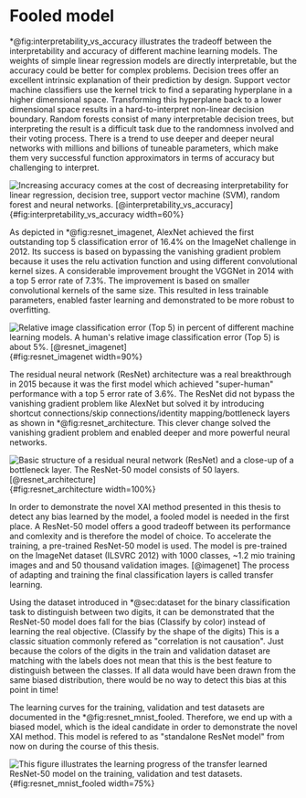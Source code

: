 # Fooled model
<!-- Which models are available to choose from? -->
\*@fig:interpretability_vs_accuracy illustrates the tradeoff between the interpretability and accuracy of different machine learning models. The weights of simple linear regression models are directly interpretable, but the accuracy could be better for complex problems. Decision trees offer an excellent intrinsic explanation of their prediction by design. Support vector machine classifiers use the kernel trick to find a separating hyperplane in a higher dimensional space. Transforming this hyperplane back to a lower dimensional space results in a hard-to-interpret non-linear decision boundary. Random forests consist of many interpretable decision trees, but interpreting the result is a difficult task due to the randomness involved and their voting process. There is a trend to use deeper and deeper neural networks with millions and billions of tuneable parameters, which make them very successful function approximators in terms of accuracy but challenging to interpret.

![Increasing accuracy comes at the cost of decreasing interpretability for linear regression, decision tree, support vector machine (SVM), random forest and neural networks. [[@interpretability_vs_accuracy]](#references)](source/figures/Model-interpretability-vs-accuracy.png "Model interpretability vs. accuracy."){#fig:interpretability_vs_accuracy width=60%}

<!-- Why resnet? How does it work/look like? -->
As depicted in \*@fig:resnet_imagenet, AlexNet achieved the first outstanding top 5 classification error of 16.4% on the ImageNet challenge in 2012. Its success is based on bypassing the vanishing gradient problem because it uses the relu activation function and using different convolutional kernel sizes. A considerable improvement brought the VGGNet in 2014 with a top 5 error rate of 7.3%. The improvement is based on smaller convolutional kernels of the same size. This resulted in less trainable parameters, enabled faster learning and demonstrated to be more robust to overfitting.

![Relative image classification error (Top 5) in percent of different machine learning models. A human's relative image classification error (Top 5) is about 5%. [[@resnet_imagenet]](#references)](source/figures/resnet_imagenet.png "Imagenet classification error top 5."){#fig:resnet_imagenet width=90%}

The residual neural network (ResNet) architecture was a real breakthrough in 2015 because it was the first model which achieved "super-human" performance with a top 5 error rate of 3.6%. The ResNet did not bypass the vanishing gradient problem like AlexNet but solved it by introducing shortcut connections/skip connections/identity mapping/bottleneck layers as shown in \*@fig:resnet_architecture. This clever change solved the vanishing gradient problem and enabled deeper and more powerful neural networks.

![Basic structure of a residual neural network (ResNet) and a close-up of a bottleneck layer. The ResNet-50 model consists of 50 layers. [[@resnet_architecture]](#references)](source/figures/resnet50_architecture.png "Architecture of a residual neural network (ResNet)."){#fig:resnet_architecture width=100%}

<!-- accuracy on train/validation (good) and test (fooled) -->
In order to demonstrate the novel XAI method presented in this thesis to detect any bias learned by the model, a fooled model is needed in the first place. A ResNet-50 model offers a good tradeoff between its performance and comlexity and is therefore the model of choice. To accelerate the training, a pre-trained ResNet-50 model is used. The model is pre-trained on the ImageNet dataset (ILSVRC 2012) with 1000 classes, ~1.2 mio training images and and 50 thousand validation images. [@imagenet] The process of adapting and training the final classification layers is called transfer learning. 

Using the dataset introduced in \*@sec:dataset for the binary classification task to distinguish between two digits, it can be demonstrated that the ResNet-50 model does fall for the bias (Classify by color) instead of learning the real objective. (Classify by the shape of the digits) This is a classic situation commonly refered as "correlation is not causation". Just because the colors of the digits in the train and validation dataset are matching with the labels does not mean that this is the best feature to distinguish between the classes. If all data would have been drawn from the same biased distribution, there would be no way to detect this bias at this point in time!

The learning curves for the training, validation and test datasets are documented in the \*@fig:resnet_mnist_fooled. Therefore, we end up with a biased model, which is the ideal candidate in order to demonstrate the novel XAI method. This model is refered to as "standalone ResNet model" from now on during the course of this thesis.

![This figure illustrates the learning progress of the transfer learned ResNet-50 model on the training, validation and test datasets.](source/figures/resnet_mnist_fooled.png "Learning curves from standalone ResNet-50 on custom MNIST dataset for binary classification."){#fig:resnet_mnist_fooled width=75%}
